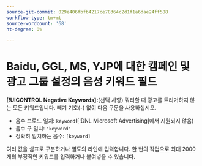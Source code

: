```yaml
---
source-git-commit: 029e406fbfb4217ce78364c2d1f1a6dae24ff588
workflow-type: tm+mt
source-wordcount: '68'
ht-degree: 0%

---
```

# Baidu, GGL, MS, YJP에 대한 캠페인 및 광고 그룹 설정의 음성 키워드 필드

**[!UICONTROL Negative Keywords]:**(선택 사항) 쿼리할 때 광고를 트리거하지 않는 모든 키워드입니다. 빼기 기호(`-`) 없이 다음 구문을 사용하십시오.

* 음수 브로드 일치: `keyword`([!DNL Microsoft Advertising]에서 지원되지 않음)
* 음수 구 일치: `"keyword"`
* 정확히 일치하는 음수: `[keyword]`

여러 값을 쉼표로 구분하거나 별도의 라인에 입력합니다. 한 번의 작업으로 최대 2000개의 부정적인 키워드를 입력하거나 붙여넣을 수 있습니다.
